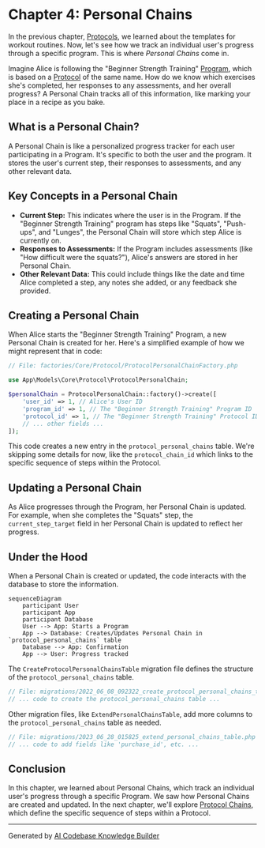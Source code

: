 # Chapter 4: Personal Chains

In the previous chapter, [Protocols](03_protocols.md), we learned about the templates for workout routines. Now, let's see how we track an individual user's progress through a specific program. This is where *Personal Chains* come in.

Imagine Alice is following the "Beginner Strength Training" [Program](02_programs.md), which is based on a [Protocol](03_protocols.md) of the same name.  How do we know which exercises she's completed, her responses to any assessments, and her overall progress?  A Personal Chain tracks all of this information, like marking your place in a recipe as you bake.

## What is a Personal Chain?

A Personal Chain is like a personalized progress tracker for each user participating in a Program. It's specific to both the user and the program.  It stores the user's current step, their responses to assessments, and any other relevant data.

## Key Concepts in a Personal Chain

* **Current Step:** This indicates where the user is in the Program.  If the "Beginner Strength Training" program has steps like "Squats", "Push-ups", and "Lunges", the Personal Chain will store which step Alice is currently on.
* **Responses to Assessments:** If the Program includes assessments (like "How difficult were the squats?"), Alice's answers are stored in her Personal Chain.
* **Other Relevant Data:**  This could include things like the date and time Alice completed a step, any notes she added, or any feedback she provided.

## Creating a Personal Chain

When Alice starts the "Beginner Strength Training" Program, a new Personal Chain is created for her.  Here's a simplified example of how we might represent that in code:

```php
// File: factories/Core/Protocol/ProtocolPersonalChainFactory.php

use App\Models\Core\Protocol\ProtocolPersonalChain;

$personalChain = ProtocolPersonalChain::factory()->create([
    'user_id' => 1, // Alice's User ID
    'program_id' => 1, // The "Beginner Strength Training" Program ID
    'protocol_id' => 1, // The "Beginner Strength Training" Protocol ID
    // ... other fields ...
]);
```

This code creates a new entry in the `protocol_personal_chains` table.  We're skipping some details for now, like the `protocol_chain_id` which links to the specific sequence of steps within the Protocol.

## Updating a Personal Chain

As Alice progresses through the Program, her Personal Chain is updated.  For example, when she completes the "Squats" step, the `current_step_target` field in her Personal Chain is updated to reflect her progress.

## Under the Hood

When a Personal Chain is created or updated, the code interacts with the database to store the information.

```mermaid
sequenceDiagram
    participant User
    participant App
    participant Database
    User --> App: Starts a Program
    App --> Database: Creates/Updates Personal Chain in `protocol_personal_chains` table
    Database --> App: Confirmation
    App --> User: Progress tracked
```

The `CreateProtocolPersonalChainsTable` migration file defines the structure of the `protocol_personal_chains` table.

```php
// File: migrations/2022_06_08_092322_create_protocol_personal_chains_table.php
// ... code to create the protocol_personal_chains table ...
```

Other migration files, like `ExtendPersonalChainsTable`, add more columns to the `protocol_personal_chains` table as needed.

```php
// File: migrations/2023_06_28_015825_extend_personal_chains_table.php
// ... code to add fields like 'purchase_id', etc. ...
```

## Conclusion

In this chapter, we learned about Personal Chains, which track an individual user's progress through a specific Program. We saw how Personal Chains are created and updated. In the next chapter, we'll explore [Protocol Chains](05_protocol_chains.md), which define the specific sequence of steps within a Protocol.


---

Generated by [AI Codebase Knowledge Builder](https://github.com/The-Pocket/Tutorial-Codebase-Knowledge)
